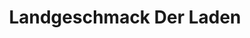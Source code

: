 ---
title: "Landgeschmack Der Laden"
url: /bad-wilsnack/landgeschmack-der-laden/
shop: Metzgerei
---